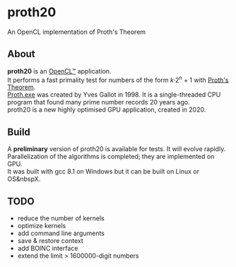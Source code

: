# proth20
An OpenCL implementation of Proth's Theorem

## About

**proth20** is an [OpenCL™](https://www.khronos.org/opencl/) application.  
It performs a fast primality test for numbers of the form *k*·2<sup>n</sup> + 1 with [Proth's Theorem](https://en.wikipedia.org/wiki/Proth%27s_theorem).  
[Proth.exe](https://primes.utm.edu/programs/gallot/) was created by Yves Gallot in 1998. It is a single-threaded CPU program that found many prime number records 20 years ago.  
proth20 is a new highly optimised GPU application, created in 2020.

## Build

A **preliminary** version of proth20 is available for tests. It will evolve rapidly. Parallelization of the algorithms is completed; they are implemented on GPU.  
It was built with gcc 8.1 on Windows but it can be built on Linux or OS&nbspX.

## TODO

- reduce the number of kernels
- optimize kernels
- add command line arguments
- save & restore context
- add BOINC interface
- extend the limit > 1600000-digit numbers
